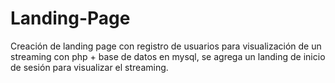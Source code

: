 # Landing-Page
Creación de landing page con registro de usuarios para visualización de un streaming con php + base de datos en mysql, se agrega un landing de inicio de sesión para visualizar el streaming.
